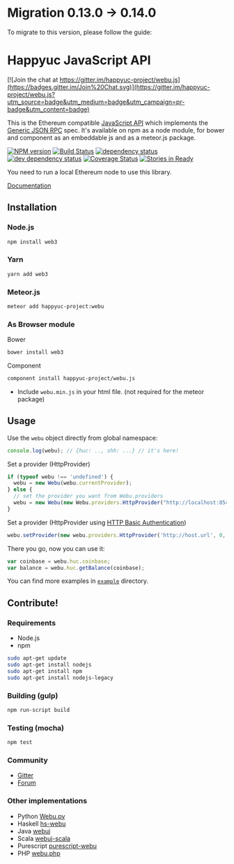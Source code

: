 # Migration 0.13.0 -> 0.14.0

To migrate to this version, please follow the guide:

# Happyuc JavaScript API

[![Join the chat at https://gitter.im/happyuc-project/webu.js](https://badges.gitter.im/Join%20Chat.svg)](https://gitter.im/happyuc-project/webu.js?utm_source=badge&utm_medium=badge&utm_campaign=pr-badge&utm_content=badge)

This is the Ethereum compatible [JavaScript API](https://github.com/happyuc-project/wiki/wiki/JavaScript-API)
which implements the [Generic JSON RPC](https://github.com/happyuc-project/wiki/wiki/JSON-RPC) spec. It's available on npm as a node module, for bower and component as an embeddable js and as a meteor.js package.

[![NPM version][npm-image]][npm-url] [![Build Status][travis-image]][travis-url] [![dependency status][dep-image]][dep-url] [![dev dependency status][dep-dev-image]][dep-dev-url] [![Coverage Status][coveralls-image]][coveralls-url] [![Stories in Ready][waffle-image]][waffle-url]

You need to run a local Ethereum node to use this library.

[Documentation](https://github.com/happyuc-project/wiki/wiki/JavaScript-API)

## Installation

### Node.js

```bash
npm install web3
```

### Yarn

```bash
yarn add web3
```

### Meteor.js

```bash
meteor add happyuc-project:webu
```

### As Browser module
Bower

```bash
bower install web3
```

Component

```bash
component install happyuc-project/webu.js
```

* Include `webu.min.js` in your html file. (not required for the meteor package)

## Usage
Use the `webu` object directly from global namespace:

```js
console.log(webu); // {huc: .., shh: ...} // it's here!
```

Set a provider (HttpProvider)

```js
if (typeof webu !== 'undefined') {
  webu = new Webu(webu.currentProvider);
} else {
  // set the provider you want from Webu.providers
  webu = new Webu(new Webu.providers.HttpProvider("http://localhost:8545"));
}
```

Set a provider (HttpProvider using [HTTP Basic Authentication](https://en.wikipedia.org/wiki/Basic_access_authentication))

```js
webu.setProvider(new webu.providers.HttpProvider('http://host.url', 0, BasicAuthUsername, BasicAuthPassword));
```

There you go, now you can use it:

```js
var coinbase = webu.huc.coinbase;
var balance = webu.huc.getBalance(coinbase);
```

You can find more examples in [`example`](https://github.com/happyuc-project/webu.js/tree/master/example) directory.


## Contribute!

### Requirements

* Node.js
* npm

```bash
sudo apt-get update
sudo apt-get install nodejs
sudo apt-get install npm
sudo apt-get install nodejs-legacy
```

### Building (gulp)

```bash
npm run-script build
```


### Testing (mocha)

```bash
npm test
```

### Community
 - [Gitter](https://gitter.im/happyuc-project/webu.js?source=orgpage)
 - [Forum](https://forum.happyuc-project.org/categories/happyuc-project-js)


### Other implementations
 - Python [Webu.py](https://github.com/happyuc-project/webu.py)
 - Haskell [hs-webu](https://github.com/airalab/hs-webu)
 - Java [webuj](https://github.com/webuj/webuj)
 - Scala [webuj-scala](https://github.com/mslinn/webuj-scala)
 - Purescript [purescript-webu](https://github.com/f-o-a-m/purescript-webu)
 - PHP [webu.php](https://github.com/sc0Vu/webu.php)


[npm-image]: https://badge.fury.io/js/webu.svg
[npm-url]: https://npmjs.org/package/webu
[travis-image]: https://travis-ci.org/happyuc-project/webu.js.svg
[travis-url]: https://travis-ci.org/happyuc-project/webu.js
[dep-image]: https://david-dm.org/happyuc-project/webu.js.svg
[dep-url]: https://david-dm.org/happyuc-project/webu.js
[dep-dev-image]: https://david-dm.org/happyuc-project/webu.js/dev-status.svg
[dep-dev-url]: https://david-dm.org/happyuc-project/webu.js#info=devDependencies
[coveralls-image]: https://coveralls.io/repos/happyuc-project/webu.js/badge.svg?branch=master
[coveralls-url]: https://coveralls.io/r/happyuc-project/webu.js?branch=master
[waffle-image]: https://badge.waffle.io/happyuc-project/webu.js.svg?label=ready&title=Ready
[waffle-url]: https://waffle.io/happyuc-project/webu.js

